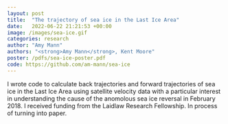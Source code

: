 ```yaml
---
layout: post
title:  "The trajectory of sea ice in the Last Ice Area"
date:   2022-06-22 21:21:53 +00:00
image: /images/sea-ice.gif
categories: research
author: "Amy Mann"
authors: "<strong>Amy Mann</strong>, Kent Moore"
poster: /pdfs/sea-ice-poster.pdf
code: https://github.com/am-mann/sea-ice
---
```

I wrote code to calculate back trajectories and forward trajectories of sea ice in the Last Ice Area using satellite velocity data with a particular interest in understanding the cause of the anomolous sea ice reversal in February 2018. I received funding from the Laidlaw Research Fellowship. In process of turning into paper. 

